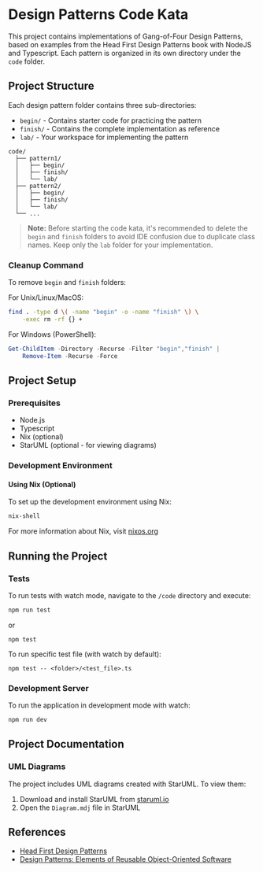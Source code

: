 # Design Patterns Code Kata

This project contains implementations of Gang-of-Four Design Patterns, based on examples from the Head First Design Patterns book with NodeJS and Typescript. Each pattern is organized in its own directory under the `code` folder.

## Project Structure

Each design pattern folder contains three sub-directories:

- `begin/` - Contains starter code for practicing the pattern
- `finish/` - Contains the complete implementation as reference
- `lab/` - Your workspace for implementing the pattern

```
code/
  ├── pattern1/
  │   ├── begin/
  │   ├── finish/
  │   └── lab/
  ├── pattern2/
  │   ├── begin/
  │   ├── finish/
  │   └── lab/
  └── ...
```

> **Note:** Before starting the code kata, it's recommended to delete the `begin` and `finish` folders to avoid IDE confusion due to duplicate class names. Keep only the `lab` folder for your implementation.

### Cleanup Command

To remove `begin` and `finish` folders:

For Unix/Linux/MacOS:

```bash
find . -type d \( -name "begin" -o -name "finish" \) \
    -exec rm -rf {} +
```

For Windows (PowerShell):

```powershell
Get-ChildItem -Directory -Recurse -Filter "begin","finish" |
    Remove-Item -Recurse -Force
```

## Project Setup

### Prerequisites

- Node.js
- Typescript
- Nix (optional)
- StarUML (optional - for viewing diagrams)

### Development Environment

#### Using Nix (Optional)

To set up the development environment using Nix:

```bash
nix-shell
```

For more information about Nix, visit [nixos.org](https://nixos.org)

## Running the Project

### Tests

To run tests with watch mode, navigate to the `/code` directory and execute:

```bash
npm run test
```

or

```
npm test
```

To run specific test file (with watch by default):

```
npm test -- <folder>/<test_file>.ts
```

### Development Server

To run the application in development mode with watch:

```bash
npm run dev
```

## Project Documentation

### UML Diagrams

The project includes UML diagrams created with StarUML. To view them:

1. Download and install StarUML from [staruml.io](https://staruml.io)
2. Open the `Diagram.mdj` file in StarUML

## References

- [Head First Design Patterns](https://www.oreilly.com/library/view/head-first-design/9780596007124/)
- [Design Patterns: Elements of Reusable Object-Oriented Software](https://www.amazon.com/Design-Patterns-Object-Oriented-Addison-Wesley-Professional-ebook/dp/B000SEIBB8)
